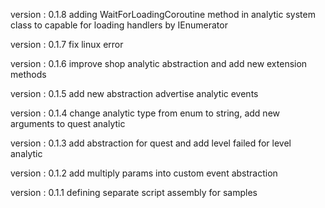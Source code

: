   version : 0.1.8
  adding WaitForLoadingCoroutine method in analytic system class to capable for loading handlers by IEnumerator

  version : 0.1.7
  fix linux error

  version : 0.1.6
  improve shop analytic abstraction and add new extension methods

  version : 0.1.5
  add new abstraction advertise analytic events

  version : 0.1.4
  change analytic type from enum to string, add new arguments to quest analytic

  version : 0.1.3
  add abstraction for quest and add level failed for level analytic

  version : 0.1.2
  add multiply params into custom event abstraction

  version : 0.1.1
  defining separate script assembly for samples